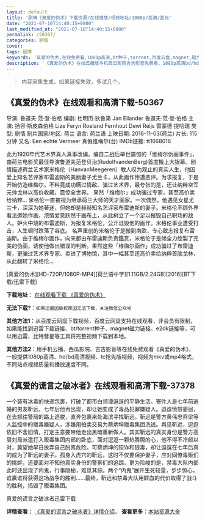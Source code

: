 ```yaml
---
layout: default
title: '剧情《真爱的伪术》下载资源/在线播放/视频地址/1080p/高清/蓝光'
date: "2021-07-10T14:40:15+0800"
last_modified_at: "2021-07-10T14:40:15+0800"
permalink: /50367/
categories: 剧情
cover:
tags: 剧情
keywords: '真爱的伪术,在线免费看,1080p高清,bt种子,torrent,百度云盘,magnet,磁力链,迅雷下载资源'
description: '《真爱的伪术》在线云播放手机西瓜影院吉吉影音免费看，1080p高清bd/hd未删减完整版和tc抢先枪版，mkv/mp4格式，附带bt/torrent种子、magnet/磁力链、百度云盘、网盘资源迅雷下载链接'
---
```


>内容采集生成，如果链接失效，多试几个。


## 《真爱的伪术》在线观看和高清下载-50367

导演: 鲁道夫·范·登·伯格 编剧: 杜明历·狄鲁第 Jan Eilander 鲁道夫·范·登·伯格 主演: 扬容·斯皮森伯格 Lize Feryn Roeland Fernhout Dewi Reijs 雷蒙德·提哈瑞 类型: 剧情 制片国家/地区: 荷兰 语言: 荷兰语 上映日期: 2016-11-03(荷兰) 片长: 115分钟 又名: Een echte Vermeer 真假维梅尔(台) IMDb链接: tt1668016

此为1920年代艺术界真人真事改编。编自二战后举世震惊的「维梅尔伪画事件」，由荷兰电影奖最佳导演鲁道夫范登贝治(RudolfvandenBerg)首度搬上大银幕。剧情描述荷兰艺术家米格伦（HanvanMeegeren）教人叹为观止的真实人生，他因爱上知名艺评家布雷迪斯的美丽妻子尤兰卡，从此画作惨遭恶评。为求报复，于是开始仿造维梅尔，不料竟成功瞒过情敌、骗过艺术界，最夸张的是，还让纳粹空军元帅戈林以高价收藏，震惊全世界。 果然「维梅尔」成功骗过专家，甚至高价卖给纳粹… 米格伦一直被视为继承荷兰大师的天才画家。一次偶然，他遇见女星尤兰卡，深深为她著迷，但她却是赫赫知名艺评家布雷迪斯的妻子。米格伦不顾外界看法邀她作画，浓情爱意跃然于画布上，从此树立了一个足以摧毁自己职场的敌人。妒火中烧的布雷迪斯，为报复米格伦，公开诋毁他的画作。米格伦事业遭受打击，人生顿时跌落了谷底。 名声重创的米格伦于是搬到南欧，专心致志报复布雷迪斯。由于维梅尔画作，向来都由布雷迪斯负责鑑赏，米格伦于是倾全力绘製了完美的伪画，诱使他做出错误的判断。果然这些「维梅尔画作」成功骗过了布雷迪斯，更骗过艺术界专家、卖进了博物馆，其中一幅甚至还高价卖给纳粹首脑戈林，从此翻转了米格伦…


[真爱的伪术][HD-720P/1080P-MP4][荷兰语中字][1.11GB/2.24GB][2016][BT下载/迅雷下载]

**下载地址**： [在线观看下载 《真爱的伪术》](https://www.btdx8.com/torrent/zadws_2016.html) 


**无法下载?**：`如果迅雷因版权原因无法下载，关注微信公众号 `

**其他方法1**：从百度云网盘下载视频，百度云网盘支持在线观看，非会员有限制，如果能找到迅雷下载链接、bt/torrent种子、magnet磁力链接、e2dk链接等，可以用迅雷、比特彗星等工具将完整视频下载到本地。

**其他方法2**：用手机云播、西瓜影院、吉吉影音等在线免费观看《真爱的伪术》，一般提供1080p高清、hd/bd高清视频、tc抢先版视频，视频为mkv或mp4格式，不同站点视频质量和播放速度不同。


## 《真爱的谎言之破冰者》在线观看和高清下载-37378

一个装有冰毒的快递包裹，打破了都市白领谭逗逗的平静生活。寄件人是七年前逃婚的男友靳远，七年后他再出现，却让她变成了毒品犯罪嫌疑人。逗逗愤怒委屈，在去抓往警局的路上逃脱，直奔包裹来处海滨寻找靳远。靳远是警方黄伟忠乔梁等人监控中的贩毒嫌疑人，涉嫌用拍卖交易为蔡炳坤贩毒集团洗钱。再见靳远，逗逗依旧不舍旧情，打定主意要带他走出黑暗重新做人。其实靳远的真实身份是警方高层刘局派遣打入贩毒集团内部的卧底，面对逗逗一颗热腾腾的心，他不得不冷颜以对，冀望她早日放弃自己脱离危险。可蔡炳坤的狡诈和狠毒，却让逗逗在七年后真的成为了靳远的妻子。孤身入虎穴的靳远，这时不仅要保护妻子，应对同僚毒贩们的挑衅，还要面对不知他真实身份的警察们的追踪。更为险峻的是，禁毒大队内部此时还出现了内鬼，行事隐秘，难觅其综。两个“内鬼”展开生死较量，步步惊心，谁赢谁将获得这场战争的胜利……最终，靳远和禁毒大队用鲜血的代价取得了战斗的胜利，捣毁了贩毒集团。


真爱的谎言之破冰者迅雷下载

**详情查看**： [《真爱的谎言之破冰者》详情介绍](/movie/37378/)， **查看更多**：[本站资源大全](/movie/t/all/)


